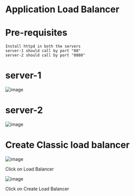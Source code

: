 # Application Load Balancer

# Pre-requisites
    Install httpd in both the servers
    server-1 should call by port "80"
    server-2 should call by port "8080"
# server-1
  ![image](https://user-images.githubusercontent.com/58024415/107868307-69e3d780-6ea9-11eb-8869-7509527e6a5b.png)
# server-2
  ![image](https://user-images.githubusercontent.com/58024415/107868745-c85e8500-6eac-11eb-935b-017ffed8698a.png)
# Create Classic load balancer
  ![image](https://user-images.githubusercontent.com/58024415/107868427-4cfbd400-6eaa-11eb-9162-41b415535291.png)
  
  Click on Load Balancer
  
  ![image](https://user-images.githubusercontent.com/58024415/107868455-82082680-6eaa-11eb-9985-1b5cce1b875f.png)

  Click on Create Load Balancer
